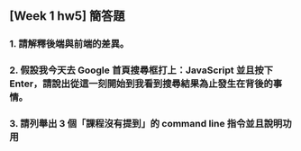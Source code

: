 ## [Week 1 hw5] 簡答題


### 1. 請解釋後端與前端的差異。


### 2. 假設我今天去 Google 首頁搜尋框打上：JavaScript 並且按下 Enter，請說出從這一刻開始到我看到搜尋結果為止發生在背後的事情。



### 3. 請列舉出 3 個「課程沒有提到」的 command line 指令並且說明功用